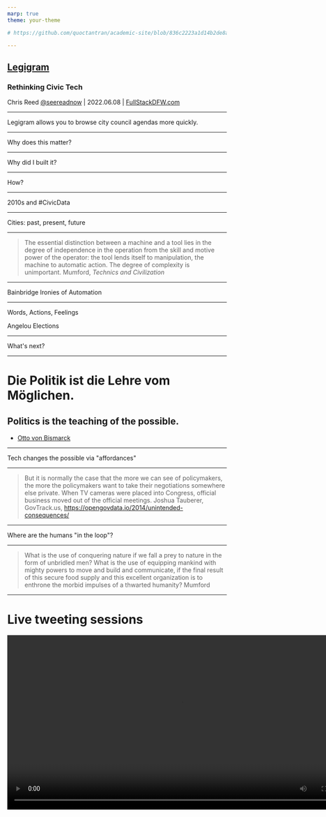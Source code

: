 ```yaml
---
marp: true
theme: your-theme

# https://github.com/quoctantran/academic-site/blob/836c2223a1d14b2de8aeeabe5540fe940c3d3c6a/content/slides/2020-achs/marp.md

---
```



## <!--fit--> [Legigram](https://www.legigram.com)
### <!--fit-->  Rethinking Civic Tech

Chris Reed [@seereadnow](https:///twitter.com/seereadnow) | 2022.06.08 | [FullStackDFW.com](https://www.fullstackdfw.com) 

---

Legigram allows you to browse city council agendas more quickly.

---

Why does this matter?

--- 

Why did I built it?

---

How?

---

2010s and #CivicData

---

Cities: past, present, future

---

> The essential distinction between a machine and a tool lies in the degree of independence in the operation from the skill and motive power of the operator: the tool lends itself to manipulation, the machine to automatic action.  The degree of complexity is unimportant.
> Mumford, _Technics and Civilization_

---

Bainbridge Ironies of Automation

---

Words, Actions, Feelings

Angelou Elections

---

What's next?

---

# Die Politik ist die Lehre vom Möglichen.
## Politics is the teaching of the possible.

- [Otto von Bismarck](https://books.google.de/books?id=UpUBAAAAYAAJ&pg=PA248&dq=%22die+Politik+ist+die+Lehre+vom+M%C3%B6glichen%22&redir_esc=y#v=onepage&q=%22die%20Politik%20ist%20die%20Lehre%20vom%20M%C3%B6glichen%22&f=false)


---

Tech changes the possible via "affordances"

---

> But it is normally the case that the more we can see of policymakers, the more the policymakers want to take their negotiations somewhere else private. When TV cameras were placed into Congress, official business moved out of the official meetings. 
> Joshua Tauberer, GovTrack.us, https://opengovdata.io/2014/unintended-consequences/


--- 

Where are the humans "in the loop"?

---

> What is the use of conquering nature if we fall a prey to nature in the form of unbridled men? What is the use of equipping mankind with mighty powers to move and build and communicate, if the final result of this secure food supply and this excellent organization is to enthrone the morbid impulses of a thwarted humanity?
> Mumford

---

# Live tweeting sessions

<video autoplay="1" loop="1" playbackRate="0.1" width="800" src="./assets/legigram-session-tweet.mov"></video>
